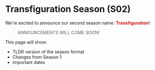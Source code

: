 # Transfiguration Season (S02)

We're excited to announce our second season name: **<span style="color:#ca1619">Transfiguration</span>**!

> ANNOUNCEMENTS WILL COME SOON!

This page will show:
- TLDR version of the season format
- Changes from Season 1
- Important dates